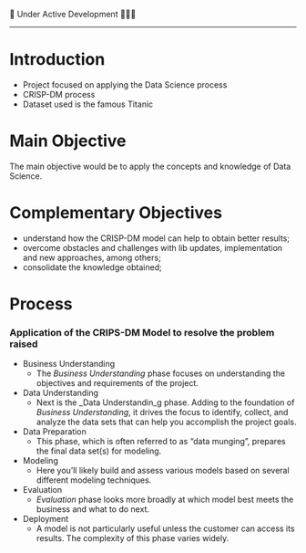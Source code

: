 
🚧 Under Active Development 🚧🚧🚧

---

# Introduction
- Project focused on applying the Data Science process
- CRISP-DM process
- Dataset used is the famous Titanic

# Main Objective
The main objective would be to apply the concepts and knowledge of Data Science.

# Complementary Objectives
- understand how the CRISP-DM model can help to obtain better results;
- overcome obstacles and challenges with lib updates, implementation and new approaches, among others;
- consolidate the knowledge obtained;

# Process
### Application of the CRIPS-DM Model to resolve the problem raised
- Business Understanding
	- The _Business Understanding_ phase focuses on understanding the objectives and requirements of the project.
- Data Understanding
	- Next is the _Data Understandin_g phase. Adding to the foundation of _Business Understanding_, it drives the focus to identify, collect, and analyze the data sets that can help you accomplish the project goals.
- Data Preparation
	- This phase, which is often referred to as “data munging”, prepares the final data set(s) for modeling.
- Modeling
	- Here you’ll likely build and assess various models based on several different modeling techniques.
- Evaluation
	- _Evaluation_ phase looks more broadly at which model best meets the business and what to do next.
- Deployment
	- A model is not particularly useful unless the customer can access its results. The complexity of this phase varies widely.